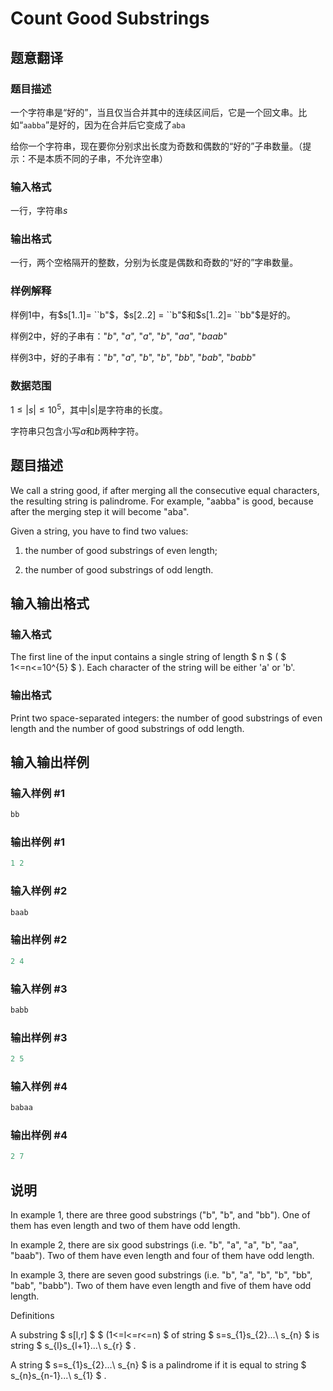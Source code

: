 # Count Good Substrings

## 题意翻译

### 题目描述

一个字符串是“好的”，当且仅当合并其中的连续区间后，它是一个回文串。比如“`aabba`”是好的，因为在合并后它变成了`aba`

给你一个字符串，现在要你分别求出长度为奇数和偶数的“好的”子串数量。（提示：不是本质不同的子串，不允许空串）

### 输入格式

一行，字符串$s$

### 输出格式

一行，两个空格隔开的整数，分别为长度是偶数和奇数的“好的”字串数量。

### 样例解释

样例1中，有$s[1..1]= ``b"$，$s[2..2] = ``b"$和$s[1..2]= ``bb"$是好的。

样例2中，好的子串有："$b$", "$a$", "$a$", "$b$", "$aa$", "$baab$"

样例3中，好的子串有："$b$", "$a$", "$b$", "$b$", "$bb$", "$bab$", "$babb$"

### 数据范围

$1 \leq |s| \leq 10^5$，其中$|s|$是字符串的长度。

字符串只包含小写$a$和$b$两种字符。

## 题目描述

We call a string good, if after merging all the consecutive equal characters, the resulting string is palindrome. For example, "aabba" is good, because after the merging step it will become "aba".

Given a string, you have to find two values:

1. the number of good substrings of even length;

2. the number of good substrings of odd length.

## 输入输出格式

### 输入格式

The first line of the input contains a single string of length $ n $ ( $ 1<=n<=10^{5} $ ). Each character of the string will be either 'a' or 'b'.

### 输出格式

Print two space-separated integers: the number of good substrings of even length and the number of good substrings of odd length.

## 输入输出样例

### 输入样例 #1

```cpp
bb

```
### 输出样例 #1

```cpp
1 2

```
### 输入样例 #2

```cpp
baab

```
### 输出样例 #2

```cpp
2 4

```
### 输入样例 #3

```cpp
babb

```
### 输出样例 #3

```cpp
2 5

```
### 输入样例 #4

```cpp
babaa

```
### 输出样例 #4

```cpp
2 7

```
## 说明

In example 1, there are three good substrings ("b", "b", and "bb"). One of them has even length and two of them have odd length.

In example 2, there are six good substrings (i.e. "b", "a", "a", "b", "aa", "baab"). Two of them have even length and four of them have odd length.

In example 3, there are seven good substrings (i.e. "b", "a", "b", "b", "bb", "bab", "babb"). Two of them have even length and five of them have odd length.

Definitions

A substring $ s[l,r] $ $ (1<=l<=r<=n) $ of string $ s=s_{1}s_{2}...\ s_{n} $ is string $ s_{l}s_{l+1}...\ s_{r} $ .

A string $ s=s_{1}s_{2}...\ s_{n} $ is a palindrome if it is equal to string $ s_{n}s_{n-1}...\ s_{1} $ .


